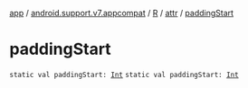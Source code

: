 [app](../../../index.md) / [android.support.v7.appcompat](../../index.md) / [R](../index.md) / [attr](index.md) / [paddingStart](./padding-start.md)

# paddingStart

`static val paddingStart: `[`Int`](https://kotlinlang.org/api/latest/jvm/stdlib/kotlin/-int/index.html)
`static val paddingStart: `[`Int`](https://kotlinlang.org/api/latest/jvm/stdlib/kotlin/-int/index.html)